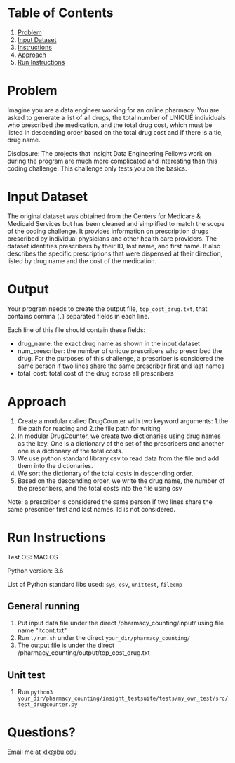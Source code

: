 # Table of Contents
1. [Problem](README.md#problem)
2. [Input Dataset](README.md#input-dataset)
3. [Instructions](README.md#instructions)
4. [Approach](README.md#approach)
5. [Run Instructions](README.md#run-instructions)


# Problem

Imagine you are a data engineer working for an online pharmacy. You are asked to generate a list of all drugs, the total number of UNIQUE individuals who prescribed the medication, and the total drug cost, which must be listed in descending order based on the total drug cost and if there is a tie, drug name. 

Disclosure: The projects that Insight Data Engineering Fellows work on during the program are much more complicated and interesting than this coding challenge. This challenge only tests you on the basics. 

# Input Dataset

The original dataset was obtained from the Centers for Medicare & Medicaid Services but has been cleaned and simplified to match the scope of the coding challenge. It provides information on prescription drugs prescribed by individual physicians and other health care providers. The dataset identifies prescribers by their ID, last name, and first name.  It also describes the specific prescriptions that were dispensed at their direction, listed by drug name and the cost of the medication. 

# Output 

Your program needs to create the output file, `top_cost_drug.txt`, that contains comma (`,`) separated fields in each line.

Each line of this file should contain these fields:
* drug_name: the exact drug name as shown in the input dataset
* num_prescriber: the number of unique prescribers who prescribed the drug. For the purposes of this challenge, a prescriber is considered the same person if two lines share the same prescriber first and last names
* total_cost: total cost of the drug across all prescribers


# Approach
1. Create a modular called DrugCounter with two keyword arguments: 1.the file path for reading and 2.the file path for writing
2. In modular DrugCounter, we create two dictionaries using drug names as the key. One is a dictionary of the set of the prescribers and another one is a dictionary of the total costs.
3. We use python standard library csv to read data from the file and add them into the dictionaries.
4. We sort the dictionary of the total costs in descending order.
5. Based on the descending order, we write the drug name, the number of the prescribers, and the total costs into the file using csv

Note: a prescriber is considered the same person if two lines share the same prescriber first and last names. Id is not considered.

# Run Instructions
Test OS: MAC OS

Python version: 3.6

List of Python standard libs used: `sys`, `csv`, `unittest`, `filecmp`

## General running
1. Put input data file under the direct /pharmacy_counting/input/ using file name "itcont.txt"
2. Run `./run.sh` under the direct `your_dir/pharmacy_counting/`
3. The output file is under the direct /pharmacy_counting/output/top_cost_drug.txt

## Unit test
1. Run `python3 your_dir/pharmacy_counting/insight_testsuite/tests/my_own_test/src/test_drugcounter.py`


# Questions?
Email me at xlx@bu.edu
